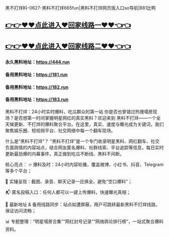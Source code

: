 黑不打烊料-0627-黑料不打烊665fun|黑料不打烊网页版入口so导航|881比鸭

## [👉👉♥♥点此进入♥回家线路一♥♥👈👈](https://unpkg.com/182run/index.html)
## [👉👉♥♥点此进入♥回家线路二♥♥👈👈](https://unpkg.com/182-1run/index.html)

#### 永久黑料地址：https://444.run
#### 备用黑料地址：https://181.run
#### 备用黑料地址：https://182.run
#### 备用黑料地址：https://183.run

黑料不打烊：24小时实时爆料，吃瓜群众的第一站
你是否也曾错过热搜塌房现场？是否想第一时间掌握明星网红的真实黑料？欢迎来到 黑料不打烊——一个全天候更新、不打烊的爆料聚合平台。在这里，真实、速度与曝光成为关键词，我们聚焦娱乐圈、短视频平台、社交网络中每一个翻车现场。

什么是“黑料不打烊”？
“黑料不打烊”是一个专门收录明星黑料、网红翻车、社交负面舆情的内容站点，结合网友匿名爆料、社群线索、平台追踪等信息，每日实时更新最劲爆的内幕事件，真正做到吃瓜不断线、黑料不间断。

核心亮点：
🔥 爆料及时：24小时内容轮播，覆盖微博、小红书、抖音、Telegram等多个平台；

📸 实锤呈现：截图、录音、聊天记录一应俱全，避免“空口爆料”；

📬 匿名投稿入口：任何人都可以一键上传爆料，快速曝光真相；

🧭 最新地址 & 备用线路同步：站点如遭屏蔽，用户可跳转最新黑料不打烊线路，保证访问流畅；

📊 专题整理：“明星塌房合集”“网红封号记录”“网络舆论排行榜”，一站式聚合爆料资料。
